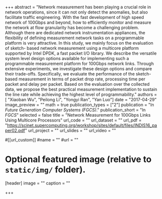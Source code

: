 +++
abstract = "Network measurement has been playing a crucial role in network operations, since it can not only detect the anomalies, but also facilitate traffic engineering. With the fast development of high speed network of 100Gbps and beyond, how to efficiently monitor and measure the network at flow granularity has become a challenging problem. Although there are dedicated network instrumentation appliances, the flexibility of defining measurement network tasks on a programmable platform is very attractive. In this study, we mainly focus on the evaluation of sketch- based network measurement using a multicore platform supported by Intel DPDK, a fast packet I/O library. We describe the versatile system level design options available for implementing such a programmable measurement platform for 100Gbps network links. Through extensive experiments, we investigate these design options and compare their trade-offs. Specifically, we evaluate the performance of the sketch-based measurement in terms of packet drop rate, processing time per packet and delay per packet. Based on the evaluation over the collected data, we propose the best practical measurement implementation to sustain the line rate while achieving the highest level of programmability."
authors = [ "Xiaoban Wu", "Peilong Li", "Yongyi Ran", "Yan Luo"]
date = "2017-04-29"
image_preview = ""
math = true
publication_types = ["2"]
publication = "In *Future Generation Computer Systems (FGCS)*."
publication_short = "In *FGCS*"
selected = false
title = "Network Measurement for 100Gbps Links Using Multicore Processors"
url_code = ""
url_dataset = ""
url_pdf = "https://scinet.supercomputing.org/workshop/sites/default/files/INDIS16_paper02.pdf"
url_project = ""
url_slides = ""
url_video = ""

#[[url_custom]]
#name = ""
#url = ""

# Optional featured image (relative to `static/img/` folder).
[header]
image = ""
caption = ""

+++

